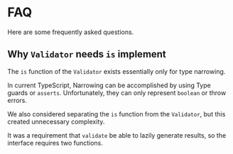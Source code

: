 # FAQ

Here are some frequently asked questions.

## Why `Validator` needs `is` implement

The `is` function of the `Validator` exists essentially only for type narrowing.

In current TypeScript, Narrowing can be accomplished by using Type guards or
`asserts`. Unfortunately, they can only represent `boolean` or throw errors.

We also considered separating the `is` function from the `Validator`, but this
created unnecessary complexity.

It was a requirement that `validate` be able to lazily generate results, so the
interface requires two functions.
